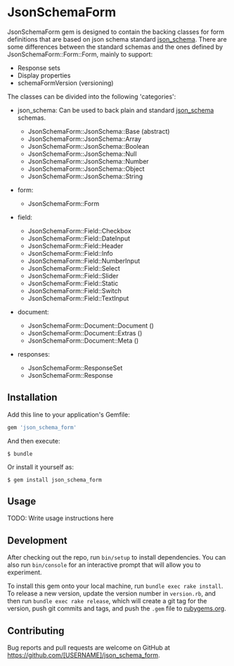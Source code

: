 # JsonSchemaForm

JsonSchemaForm gem is designed to contain the backing classes for form definitions that are based on json schema standard [json_schema](https://json-schema.org/). There are some differences between the standard schemas and the ones defined by JsonSchemaForm::Form::Form, mainly to support:
 - Response sets
 - Display properties
 - schemaFormVersion (versioning)
 
The classes can be divided into the following 'categories':
- json_schema: Can be used to back plain and standard [json_schema](https://json-schema.org/) schemas.
    - JsonSchemaForm::JsonSchema::Base (abstract)
    - JsonSchemaForm::JsonSchema::Array
    - JsonSchemaForm::JsonSchema::Boolean
    - JsonSchemaForm::JsonSchema::Null
    - JsonSchemaForm::JsonSchema::Number
    - JsonSchemaForm::JsonSchema::Object
    - JsonSchemaForm::JsonSchema::String
    
- form:
    - JsonSchemaForm::Form
    
- field:
    - JsonSchemaForm::Field::Checkbox
    - JsonSchemaForm::Field::DateInput
    - JsonSchemaForm::Field::Header
    - JsonSchemaForm::Field::Info
    - JsonSchemaForm::Field::NumberInput
    - JsonSchemaForm::Field::Select
    - JsonSchemaForm::Field::Slider
    - JsonSchemaForm::Field::Static
    - JsonSchemaForm::Field::Switch
    - JsonSchemaForm::Field::TextInput
    
- document:
    - JsonSchemaForm::Document::Document ()
    - JsonSchemaForm::Document::Extras ()
    - JsonSchemaForm::Document::Meta ()
    
- responses:
    - JsonSchemaForm::ResponseSet
    - JsonSchemaForm::Response

## Installation

Add this line to your application's Gemfile:

```ruby
gem 'json_schema_form'
```

And then execute:

    $ bundle

Or install it yourself as:

    $ gem install json_schema_form

## Usage

TODO: Write usage instructions here

## Development

After checking out the repo, run `bin/setup` to install dependencies. You can also run `bin/console` for an interactive prompt that will allow you to experiment.

To install this gem onto your local machine, run `bundle exec rake install`. To release a new version, update the version number in `version.rb`, and then run `bundle exec rake release`, which will create a git tag for the version, push git commits and tags, and push the `.gem` file to [rubygems.org](https://rubygems.org).

## Contributing

Bug reports and pull requests are welcome on GitHub at https://github.com/[USERNAME]/json_schema_form.
